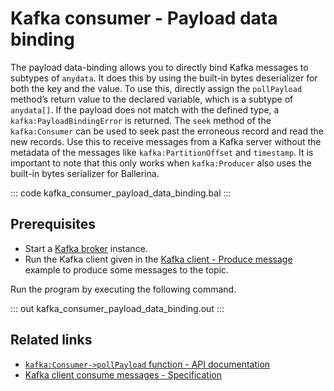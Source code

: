 # Kafka consumer - Payload data binding

The payload data-binding allows you to directly bind Kafka messages to subtypes of `anydata`. It does this by using the built-in bytes deserializer for both the key and the value. To use this, directly assign the `pollPayload` method’s return value to the declared variable, which is a subtype of `anydata[]`. If the payload does not match with the defined type, a `kafka:PayloadBindingError` is returned. The `seek` method of the `kafka:Consumer` can be used to seek past the erroneous record and read the new records. Use this to receive messages from a Kafka server without the metadata of the messages like `kafka:PartitionOffset` and `timestamp`. It is important to note that this only works when `kafka:Producer` also uses the built-in bytes serializer for Ballerina.

::: code kafka_consumer_payload_data_binding.bal :::

## Prerequisites
- Start a [Kafka broker](https://kafka.apache.org/quickstart) instance.
- Run the Kafka client given in the [Kafka client - Produce message](/learn/by-example/kafka-client-produce-message) example to produce some messages to the topic.

Run the program by executing the following command.

::: out kafka_consumer_payload_data_binding.out :::

## Related links
- [`kafka:Consumer->pollPayload` function - API documentation](https://lib.ballerina.io/ballerinax/kafka/latest/clients/Consumer#pollPayload)
- [Kafka client consume messages - Specification](https://github.com/ballerina-platform/module-ballerinax-kafka/blob/master/docs/spec/spec.md#422-consume-messages)
